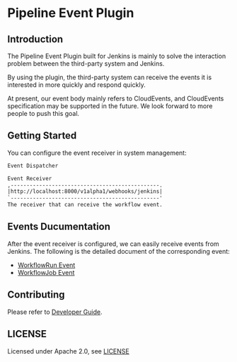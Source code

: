 # Pipeline Event Plugin

## Introduction

The Pipeline Event Plugin built for Jenkins is mainly to solve the interaction problem between the third-party system and Jenkins.

By using the plugin, the third-party system can receive the events it is interested in more quickly and respond quickly.

At present, our event body mainly refers to CloudEvents, and CloudEvents specification may be supported in the future. We look forward to more people to push this goal.

## Getting Started

You can configure the event receiver in system management:

```txt
Event Dispatcher

Event Receiver
,-----------------------------------------------.
|http://localhost:8000/v1alpha1/webhooks/jenkins|
`-----------------------------------------------'
The receiver that can receive the workflow event.
```

## Events Ducumentation

After the event receiver is configured, we can easily receive events from Jenkins. The following is the detailed document of the corresponding event:

- [WorkflowRun Event](docs/workflowrun.md)
- [WorkflowJob Event](docs/workflowjob.md)

## Contributing

Please refer to [Developer Guide](docs/developer.md).

## LICENSE

Licensed under Apache 2.0, see [LICENSE](LICENSE)

